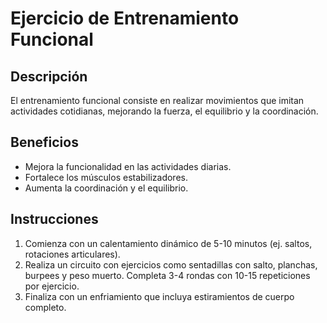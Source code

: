 # Ejercicio de Entrenamiento Funcional

## Descripción
El entrenamiento funcional consiste en realizar movimientos que imitan actividades cotidianas, mejorando la fuerza, el equilibrio y la coordinación.

## Beneficios
- Mejora la funcionalidad en las actividades diarias.
- Fortalece los músculos estabilizadores.
- Aumenta la coordinación y el equilibrio.

## Instrucciones
1. Comienza con un calentamiento dinámico de 5-10 minutos (ej. saltos, rotaciones articulares).
2. Realiza un circuito con ejercicios como sentadillas con salto, planchas, burpees y peso muerto. Completa 3-4 rondas con 10-15 repeticiones por ejercicio.
3. Finaliza con un enfriamiento que incluya estiramientos de cuerpo completo.